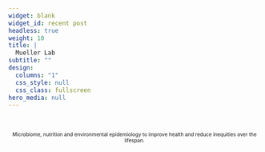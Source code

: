 ```yaml
---
widget: blank
widget_id: recent post
headless: true
weight: 10
title: |
  Mueller Lab
subtitle: ""
design:
  columns: "1"
  css_style: null
  css_class: fullscreen
hero_media: null
---
```

<br>

<font size="1"><div align="center"> Microbiome, nutrition and environmental epidemiology to improve health and reduce inequities over the lifespan.</div></font>


